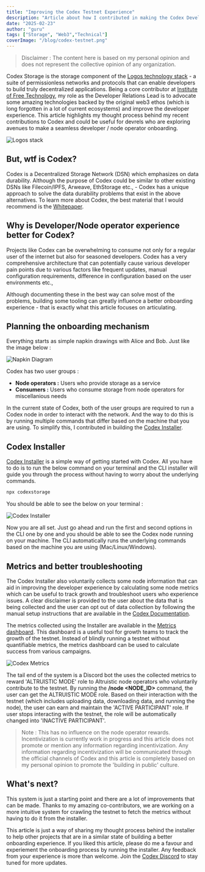 ```yaml
---
title: "Improving the Codex Testnet Experience"
description: "Article about how I contributed in making the Codex Developer experience better"
date: "2025-02-23"
author: "guru"
tags: ["Storage", "Web3","Technical"]
coverImage: "/blog/codex-testnet.png"
---
```


> Disclaimer : The content here is based on my personal opinion and does not represent the collective opinion of any organization.

Codex Storage is the storage component of the [Logos technology stack](https://logos.co/) - a suite of permissionless networks and protocols that can enable developers to build truly decentralized applications. Being a core contributor at [Institute of Free Technology](https://free.technology), my role as the Developer Relations Lead is to advocate some amazing technologies backed by the original web3 ethos (which is long forgotten in a lot of current ecosystems) and improve the developer experience. This article highlights my thought process behind my recent contributions to Codex and could be useful for devrels who are exploring avenues to make a seamless developer / node operator onboarding.

![Logos stack](/blog/logosstack.png)

## But, wtf is Codex?

Codex is a Decentralized Storage Network (DSN) which emphasizes on data durability. Although the purpose of Codex could be similar to other existing DSNs like Filecoin/IPFS, Arweave, EthStorage etc., - Codex has a unique approach to solve the data durability problems that exist in the above alternatives. To learn more about Codex, the best material that I would recommend is the [Whitepaper](https://docs.codex.storage/learn/whitepaper).

## Why is Developer/Node operator experience better for Codex?

Projects like Codex can be overwhelming to consume not only for a regular user of the internet but also for seasoned developers. Codex has a very comprehensive architecture that can potentially cause various developer pain points due to various factors like frequent updates, manual configuration requirements, difference in configuration based on the user environments etc.,

Although documenting these in the best way can solve most of the problems, building some tooling can greatly influence a better onboarding experience - that is exactly what this article focuses on articulating.

## Planning the onboarding mechanism

Everything starts as simple napkin drawings with Alice and Bob. Just like the image below :

![Napkin Diagram](/blog/napkin-diagram.png)

Codex has two user groups :
- **Node operators :** Users who provide storage as a service
- **Consumers :** Users who consume storage from node operators for miscellanious needs

In the current state of Codex, both of the user groups are required to run a Codex node in order to interact with the network. And the way to do this is by running multiple commands that differ based on the machine that you are using. To simplify this, I contributed in building the [Codex Installer](https://github.com/codex-storage/codex-installer).

## Codex Installer

[Codex Installer](https://github.com/codex-storage/codex-installer) is a simple way of getting started with Codex. All you have to do is to run the below command on your terminal and the CLI installer will guide you through the process without having to worry about the underlying commands. 

```bash
npx codexstorage
```

You should be able to see the below on your terminal :

![Codex Installer](/blog/codex-installer.png)

Now you are all set. Just go ahead and run the first and second options in the CLI one by one and you should be able to see the Codex node running on your machine. The CLI automatically runs the underlying commands based on the machine you are using (Mac/Linux/Windows).

## Metrics and better troubleshooting

The Codex Installer also voluntarily collects some node information that can aid in improving the developer experience by calculating some node metrics which can be useful to track growth and troubleshoot users who experience issues. A clear disclaimer is provided to the user about the data that is being collected and the user can opt out of data collection by following the manual setup instructions that are available in the [Codex Documentation](https://docs.codex.storage/).

The metrics collected using the Installer are available in the [Metrics dashboard](https://metrics.testnet.codex.storage/). This dashboard is a useful tool for growth teams to track the growth of the testnet. Instead of blindly running a testnet without quantifiable metrics, the metrics dashboard can be used to calculate success from various campaigns.

![Codex Metrics](/blog/codex-metrics.png)

The tail end of the system is a Discord bot the uses the collected metrics to reward 'ALTRUISTIC MODE' role to Altruistic node operators who voluntarily contribute to the testnet. By running the **/node <NODE_ID>** command, the user can get the ALTRUISTIC MODE role. Based on their interaction with the testnet (which includes uploading data, downloading data, and running the node), the user can earn and maintain the 'ACTIVE PARTICIPANT' role. If user stops interacting with the testnet, the role will be automatically changed into 'INACTIVE PARTICIPANT'.

> Note : This has no influence on the node operator rewards. Incentivization is currently work in progress and this article does not promote or mention any information regarding incentivization. Any information regarding incentivization will be communicated through the official channels of Codex and this article is completely based on my personal opinion to promote the 'building in public' culture.

## What's next?

This system is just a starting point and there are a lot of improvements that can be made. Thanks to my amazing co-contributors, we are working on a more intuitive system for crawling the testnet to fetch the metrics without having to do it from the installer.

This article is just a way of sharing my thought process behind the installer to help other projects that are in a similar state of building a better onboarding experience. If you liked this article, please do me a favour and experiement the onboarding process by running the installer. Any feedback from your experience is more than welcome. Join the [Codex Discord](https://discord.gg/codex-storage) to stay tuned for more updates.